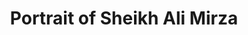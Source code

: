 ---
pid: obj11
artist: Unknown
location: Iran
title: Portrait of Sheikh Ali Mirza
_date: 1800 - 1850
object_type: portrait
current_location: The Museum of Islamic Art, Qatar
wiki_link: https://commons.wikimedia.org/wiki/File:Unknown,_Iran,_early_19th_Century_-_Portrait_of_Sheikh_Ali_Mirza_-_Google_Art_Project.jpg
permalink: "/wax-collection/obj11/"
layout: iiif-image-page
order: '10'
---